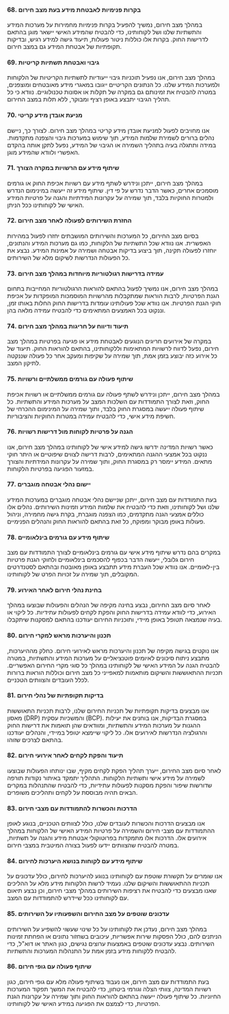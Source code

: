 


#### 68. **בקרות פנימיות לאבטחת מידע בעת מצב חירום**
במהלך מצב חירום, נמשיך להפעיל בקרות פנימיות מחמירות על מערכות המידע והתשתיות שלנו ושל לקוחותינו, כדי להבטיח שהמידע האישי יישאר מוגן בהתאם לדרישות החוק. בקרות אלו כוללות ניטור פעולות, תיעוד גישה למידע רגיש, ובדיקות תקופתיות של אבטחת המידע גם במצב חירום.

#### 69. **גיבוי ואבטחת תשתיות קריטיות**
במהלך מצב חירום, אנו נפעיל תוכניות גיבוי ייעודיות לתשתיות הקריטיות של הלקוחות ולמערכות המידע שלנו. כל הנתונים הקריטיים ייגובו במאגרי מידע מאובטחים ומוצפנים, במטרה להבטיח את זמינותם גם במקרה של תקלות או אסונות טכנולוגיים. נוודא כי כל תהליך הגיבוי יתבצע באופן רציף ומבוקר, ללא תלות במצב החירום.

#### 70. **מניעת אובדן מידע קריטי**
אנו מחויבים לפעול למניעת אובדן מידע קריטי במהלך מצב חירום. לצורך כך, ניישם נהלים ברורים לשמירת שלמות המידע, תוך שימוש במערכות גיבוי והצפנה מתקדמות. במידה ותתגלה בעיה בתהליך השמירה או הגיבוי של המידע, נפעל לתקן אותה בהקדם האפשרי ולוודא שהמידע מוגן.

#### 71. **שיתוף מידע עם הרשויות במקרה הצורך**
במהלך מצב חירום, ייתכן ונידרש לשתף מידע עם רשויות אכיפת החוק או גורמים מוסמכים אחרים, כאשר הדבר נדרש על פי דין. שיתוף מידע זה ייעשה במינימום הנדרש ולמטרות החוקיות בלבד, תוך שמירה על עקרונות המידתיות והגנה על פרטיות המידע האישי של לקוחותינו ככל הניתן.

#### 72. **החזרת השירותים לפעולה לאחר מצב חירום**
בסיום מצב החירום, כל המערכות והשירותים המושבתים יחזרו לפעול במהירות האפשרית. אנו נוודא שכל התשתיות של הלקוחות, כמו גם מערכות המידע והנתונים, יוחזרו לפעולה תקינה, תוך ביצוע בדיקות אבטחה ושמירה על אמינות המידע. נבצע את כל הפעולות הנדרשות לשיקום מלא של השירותים.

#### 73. **עמידה בדרישות רגולטוריות מיוחדות במהלך מצב חירום**
במהלך מצב חירום, אנו נמשיך לפעול בהתאם להוראות הרגולטוריות המחייבות בתחום הגנת הפרטיות, לרבות הוראות שמתקבלות מהרשויות המוסמכות המופקדות על אכיפת חוקי הגנת הפרטיות. אנו נוודא שכל פעולותינו עומדות בדרישות החוק החלות באותו זמן, וננקוט בכל האמצעים המתאימים כדי להבטיח עמידה מלאה בהן.

#### 74. **תיעוד ודיווח על חריגות במהלך מצב חירום**
במקרה של אירועים חריגים הנוגעים לאבטחת מידע או פגיעה בפרטיות במהלך מצב חירום, נפעל לדווח לרשויות המתאימות וללקוחותינו, בהתאם להוראות החוק. תיעוד של כל אירוע כזה יבוצע בזמן אמת, תוך שמירה על שקיפות ומעקב אחר כל פעולה שננקטה לתיקון המצב.

#### 75. **שיתוף פעולה עם גורמים ממשלתיים ורשויות**
במהלך מצב חירום, ייתכן ונידרש לשתף פעולה עם גורמים ממשלתיים או רשויות אכיפת החוק, וזאת לצורך התמודדות עם השלכות המצב על מערכות המידע והתשתיות. כל שיתוף פעולה ייעשה במסגרת החוק בלבד, ותוך שמירה על המינימום ההכרחי של חשיפת מידע אישי, כדי להבטיח עמידה במטרות החוקיות והציבוריות.

#### 76. **הגנה על פרטיות לקוחות מול דרישות רשויות**
כאשר רשויות המדינה ידרשו גישה למידע אישי של לקוחותינו במהלך מצב חירום, אנו ננקוט בכל אמצעי ההגנה המתאימים, לרבות דרישה לצווים שיפוטיים או היתר חוקי מתאים. המידע יימסר רק במסגרת החוק, ותוך שמירה על עקרונות המידתיות והצורך במזעור הפגיעה בפרטיות הלקוחות.

#### 77. **יישום נהלי אבטחה מוגברים**
בעת התמודדות עם מצב חירום, ייתכן שניישם נהלי אבטחה מוגברים במערכות המידע שלנו ושל לקוחותינו, וזאת כדי להבטיח את שלמות המידע וזמינות השירותים. נהלים אלו כוללים אמצעי הגנה מתקדמים, כמו הצפנה מוגברת, בקרת גישה מחמירה, וניהול פעולות באופן מבוקר ומפוקח, כל זאת בהתאם להוראות החוק והנהלים הפנימיים.

#### 78. **שיתוף מידע עם גורמים בינלאומיים**
במקרים בהם נדרש שיתוף מידע אישי עם גורמים בינלאומיים לצורך התמודדות עם מצב חירום גלובלי, ייעשה הדבר בכפוף להסכמים בינלאומיים ולחוקי הגנת פרטיות בין-לאומיים. אנו נוודא שכל העברת מידע תתבצע באופן מאובטח ובהתאם לסטנדרטים המקובלים, תוך שמירה על זכויות הפרט של לקוחותינו.

#### 79. **בחינת נהלי חירום לאחר האירוע**
לאחר סיום מצב החירום, נבצע בחינה מקיפה של הנהלים והפעולות שבוצעו במהלך האירוע, כדי לוודא עמידה בדרישות החוק והפקת לקחים לפעולות עתידיות. כל ליקוי או בעיה שנמצאה תטופל באופן מיידי, ותוכניות החירום יעודכנו בהתאם למסקנות שיתקבלו.

#### 80. **תכנון והיערכות מראש למקרי חירום**
אנו נוקטים בגישה מקיפה של תכנון והיערכות מראש לאירועי חירום. כחלק מההיערכות, מתבצע ניתוח סיכונים לאיומים פוטנציאליים על מערכות המידע והתשתיות, במטרה להבטיח הגנה על המידע האישי של לקוחותינו במהלך כל סוגי מקרי החירום האפשריים. תכניות ההתאוששות והשיקום מותאמות למאפייני כל מצב חירום וכוללות הוראות ברורות לכלל העובדים והצוותים הטכניים.

#### 81. **בדיקות תקופתיות של נהלי חירום**
אנו מבצעים בדיקות תקופתיות של תכניות החירום שלנו, לרבות תכניות התאוששות מאסון (DRP) והמשכיות עסקית (BCP). במסגרת הבדיקות, אנו בוחנים את יעילות ההגנות על מערכות המידע והתשתיות, ומוודאים שהן תואמות את דרישות החוק והרגולציה הנדרשות לאירועים אלו. כל ליקוי שיימצא יטופל במיידי, והנהלים יעודכנו בהתאם לצרכים שזוהו.

#### 82. **תיעוד והפקת לקחים לאחר אירועי חירום**
לאחר סיום מצב החירום, ייערך תהליך הפקת לקחים מקיף, שבו ינותחו הפעולות שבוצעו לשמירה על מידע אישי ותשתיות הלקוחות. התהליך יתמקד באיתור נקודות תורפה שדורשות שיפור והפקת מסקנות לפעולות עתידיות, כדי להבטיח שהתנהלות במקרים הבאים תהיה מבוססת על לקחים ותהליכים משופרים.

#### 83. **הדרכות והכשרות להתמודדות עם מצבי חירום**
אנו מבצעים הדרכות והכשרות לעובדים שלנו, כולל לצוותים הטכניים, בנוגע לאופן ההתמודדות עם מצבי חירום והשמירה על פרטיות המידע האישי של הלקוחות במהלך אירועים אלו. הדרכות אלו מתמקדות בפרוטוקולי אבטחת מידע והגנה על תשתיות, במטרה להבטיח שהצוותים יידעו לפעול בצורה המיטבית במצבי חירום.

#### 84. **שיתוף מידע עם לקוחות בנושא היערכות לחירום**
אנו שומרים על תקשורת שוטפת עם לקוחותינו בנוגע להיערכות לחירום, כולל עדכונים על תכניות ההתאוששות והשיקום שלנו. נעמיד לרשות הלקוחות מידע מלא על ההליכים שאנו מבצעים כדי להבטיח את רציפות השירותים במהלך מצבי חירום, וכן נבצע תיאום עם לקוחותינו ככל שיידרש להתמודדות עם המצב.

#### 85. **עדכונים שוטפים על מצב החירום והשפעותיו על השירותים**
במהלך מצב חירום, נעדכן את לקוחותינו על כל שינוי שעשוי להשפיע על השירותים הניתנים להם, כולל הפסקות שירות אפשריות, עיכובים בשחזור נתונים או הפחתת זמינות השירותים. נבצע עדכונים שוטפים באמצעות ערוצים נגישים, כגון האתר או דוא"ל, כדי להבטיח ללקוחות מידע בזמן אמת על התנהלות המערכות והתשתיות.

#### 86. **שיתוף פעולה עם גופי חירום**
בעת התמודדות עם מצב חירום, אנו נעבוד בשיתוף פעולה מלא עם גופי חירום, כגון רשויות המדינה, צוותי הצלה וגורמי ביטחון, כדי להבטיח את המשך תפקוד המערכות החיוניות. כל שיתוף פעולה ייעשה בהתאם להוראות החוק ותוך שמירה על עקרונות הגנת הפרטיות, כדי לצמצם את הפגיעה במידע האישי של לקוחותינו.